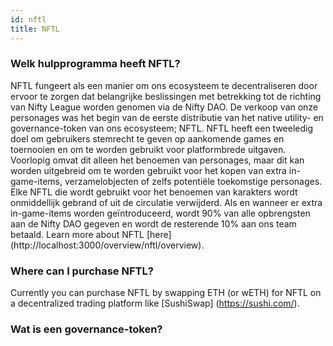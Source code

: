 ```yaml
---
id: nftl
title: NFTL
---
```


### Welk hulpprogramma heeft NFTL?

NFTL fungeert als een manier om ons ecosysteem te decentraliseren door ervoor te zorgen dat belangrijke beslissingen met betrekking tot de richting van Nifty League worden genomen via de Nifty DAO. De verkoop van onze personages was het begin van de eerste distributie van het native utility- en governance-token van ons ecosysteem; NFTL. NFTL heeft een tweeledig doel om gebruikers stemrecht te geven op aankomende games en toernooien en om te worden gebruikt voor platformbrede uitgaven. Voorlopig omvat dit alleen het benoemen van personages, maar dit kan worden uitgebreid om te worden gebruikt voor het kopen van extra in-game-items, verzamelobjecten of zelfs potentiële toekomstige personages. Elke NFTL die wordt gebruikt voor het benoemen van karakters wordt onmiddellijk gebrand of uit de circulatie verwijderd. Als en wanneer er extra in-game-items worden geïntroduceerd, wordt 90% van alle opbrengsten aan de Nifty DAO gegeven en wordt de resterende 10% aan ons team betaald. Learn more about NFTL \[here\] (http://localhost:3000/overview/nftl/overview).

### Where can I purchase NFTL?

Currently you can purchase NFTL by swapping ETH (or wETH) for NFTL on a decentralized trading platform like \[SushiSwap\] (https://sushi.com/).

### Wat is een governance-token?
